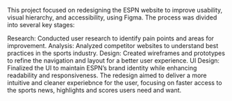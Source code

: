 This project focused on redesigning the ESPN website to improve usability, visual hierarchy, and accessibility, using Figma. The process was divided into several key stages:

Research: Conducted user research to identify pain points and areas for improvement.
Analysis: Analyzed competitor websites to understand best practices in the sports industry.
Design: Created wireframes and prototypes to refine the navigation and layout for a better user experience.
UI Design: Finalized the UI to maintain ESPN’s brand identity while enhancing readability and responsiveness.
The redesign aimed to deliver a more intuitive and cleaner experiebnce for the user, focusing on faster access to the sports news, highlights and scores users need and want.
